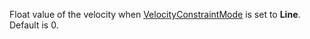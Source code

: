 Float value of the velocity when
[VelocityConstraintMode](https://create.roblox.com/docs/reference/engine/classes/LinearVelocity#VelocityConstraintMode) is set to
**Line**. Default is 0.